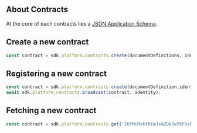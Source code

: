 ## About Contracts

At the core of each contracts lies a [JSON Application Schema](/getting-started/core-concepts#schemas).



## Create a new contract 

```js
const contract = sdk.platform.contracts.create(documentDefinitions, identity);
```   

## Registering a new contract 

```js
const contract = sdk.platform.contracts.create(documentDefinition,identity );
await sdk.platform.contracts.broadcast(contract, identity);
```   

## Fetching a new contract 

```js
const contract = sdk.platform.contracts.get('2KfMcMxktKimJxAZUeZwYkFUsEcAZhDKEpQs8GMnpUse');
```   
